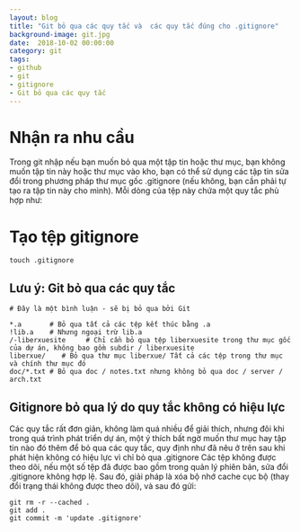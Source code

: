 ```yaml
---
layout: blog
title: "Git bỏ qua các quy tắc và  các quy tắc đúng cho .gitignore"
background-image: git.jpg
date:  2018-10-02 00:00:00
category: git
tags:
- github
- git
- gitignore
- Git bỏ qua các quy tắc
---
```


# Nhận ra nhu cầu
Trong git nhập nếu bạn muốn bỏ qua một tập tin hoặc thư mục, bạn không muốn tập tin này hoặc thư mục vào kho, bạn có thể sử dụng các tập tin sửa đổi trong phương pháp thư mục gốc .gitignore (nếu không, bạn cần phải tự tạo ra tập tin này cho mình). Mỗi dòng của tệp này chứa một quy tắc phù hợp như:

# Tạo tệp gitignore

```
touch .gitignore
```
## Lưu ý: Git bỏ qua các quy tắc


```
# Đây là một bình luận - sẽ bị bỏ qua bởi Git
 
*.a       # Bỏ qua tất cả các tệp kết thúc bằng .a
!lib.a    # Nhưng ngoại trừ lib.a
/-liberxuesite     # Chỉ cần bỏ qua tệp liberxuesite trong thư mục gốc của dự án, không bao gồm subdir / liberxuesite
liberxue/    # Bỏ qua thư mục liberxue/ Tất cả các tệp trong thư mục và chính thư mục đó
doc/*.txt # Bỏ qua doc / notes.txt nhưng không bỏ qua doc / server / arch.txt
```
## Gitignore bỏ qua lý do quy tắc không có hiệu lực

Các quy tắc rất đơn giản, không làm quá nhiều để giải thích, nhưng đôi khi trong quá trình phát triển dự án, một ý thích bất ngờ muốn thư mục hay tập tin nào đó thêm để bỏ qua các quy tắc, quy định như đã nêu ở trên sau khi phát hiện không có hiệu lực vì chỉ bỏ qua .gitignore Các tệp không được theo dõi, nếu một số tệp đã được bao gồm trong quản lý phiên bản, sửa đổi .gitignore không hợp lệ. Sau đó, giải pháp là xóa bộ nhớ cache cục bộ (thay đổi trạng thái không được theo dõi), và sau đó gửi:

```
git rm -r --cached .
git add .
git commit -m 'update .gitignore'

```

